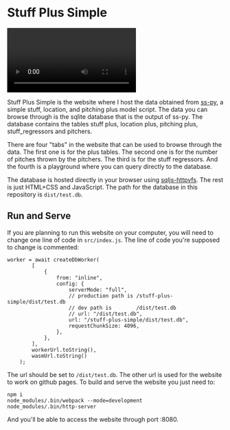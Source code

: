 # Stuff Plus Simple

![](src/example.mkv)

Stuff Plus Simple is the website where I host the data obtained from [ss-py](https://github.com/enzdor/ss-py), a simple stuff, location, and pitching plus model script. The data you can browse through is the sqlite database that is the output of ss-py. The database contains the tables stuff plus, location plus, pitching plus, stuff_regressors and pitchers.

There are four "tabs" in the website that can be used to browse through the data. The first one is for the plus tables. The second one is for the number of pitches thrown by the pitchers. The third is for the stuff regressors. And the fourth is a playground where you can query directly to the database.

The database is hosted directly in your browser using [sqljs-httpvfs](https://github.com/phiresky/sql.js-httpvfs). The rest is just HTML+CSS and JavaScript. The path for the database in this repository is `dist/test.db`.

## Run and Serve

If you are planning to run this website on your computer, you will need to change one line of code in `src/index.js`. The line of code you're supposed to change is commented:

```
worker = await createDbWorker(
		[
			{
				from: "inline",
				config: {
					serverMode: "full",
					// production path is /stuff-plus-simple/dist/test.db
					// dev path is        /dist/test.db
					// url: "/dist/test.db",
					url: "/stuff-plus-simple/dist/test.db",
					requestChunkSize: 4096,
				},
			},
		],
		workerUrl.toString(),
		wasmUrl.toString()
	);
```

The url should be set to `/dist/test.db`. The other url is used for the website to work on github pages. To build and serve the website you just need to:

```
npm i
node_modules/.bin/webpack --mode=development
node_modules/.bin/http-server
```

And you'll be able to access the website through port :8080.
